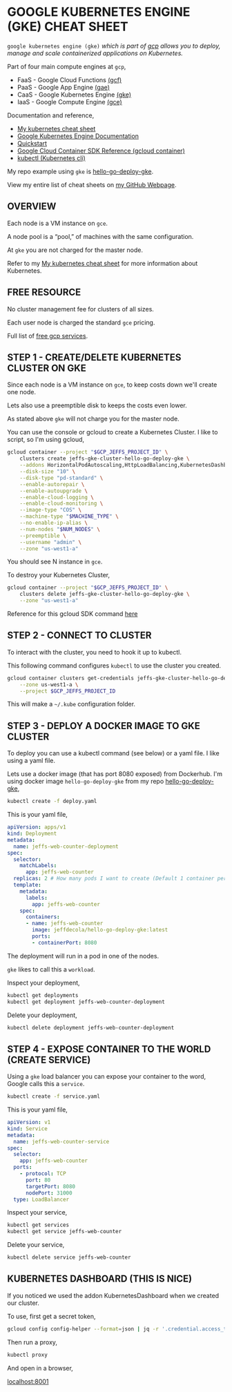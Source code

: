 # GOOGLE KUBERNETES ENGINE (GKE) CHEAT SHEET

`google kubernetes engine (gke)` _which is part of
[gcp](https://github.com/JeffDeCola/my-cheat-sheets/tree/master/software/service-architectures/infrastructure-as-a-service/cloud-services/google-cloud-platform-cheat-sheet)
allows you to deploy, manage and scale containerized applications on Kubernetes._

Part of four main compute engines at `gcp`,

* FaaS - Google Cloud Functions
  [(gcf)](https://github.com/JeffDeCola/my-cheat-sheets/tree/master/software/service-architectures/function-as-a-service/google-cloud-functions-cheat-sheet)
* PaaS - Google App Engine
  [(gae)](https://github.com/JeffDeCola/my-cheat-sheets/tree/master/software/service-architectures/platform-as-a-service/google-app-engine-cheat-sheet)
* CaaS - Google Kubernetes Engine
  [(gke)](https://github.com/JeffDeCola/my-cheat-sheets/tree/master/software/service-architectures/containers-as-a-service/google-kubernetes-engine-cheat-sheet)
* IaaS - Google Compute Engine
  [(gce)](https://github.com/JeffDeCola/my-cheat-sheets/tree/master/software/service-architectures/infrastructure-as-a-service/compute/google-compute-engine-cheat-sheet)

Documentation and reference,

* [My kubernetes cheat sheet](https://github.com/JeffDeCola/my-cheat-sheets/tree/master/software/operations-tools/orchestration/cluster-managers-resource-management-scheduling/kubernetes-cheat-sheet)
* [Google Kubernetes Engine Documentation](https://cloud.google.com/kubernetes-engine/docs/)
* [Quickstart](https://cloud.google.com/kubernetes-engine/docs/quickstart)
* [Google Cloud Container SDK Reference (gcloud container)](https://cloud.google.com/sdk/gcloud/reference/container/)
* [kubectl (Kubernetes cli)](https://kubernetes.io/docs/reference/kubectl/overview/)

My repo example using `gke` is
[hello-go-deploy-gke](https://github.com/JeffDeCola/hello-go-deploy-gke).

View my entire list of cheat sheets on
[my GitHub Webpage](https://jeffdecola.github.io/my-cheat-sheets/).

## OVERVIEW

Each node is a VM instance on `gce`.

A node pool is a “pool,” of machines with the same configuration.

At `gke` you are not charged for the master node.

Refer to my
[My kubernetes cheat sheet](https://github.com/JeffDeCola/my-cheat-sheets/tree/master/software/operations-tools/orchestration/cluster-managers-resource-management-scheduling/kubernetes-cheat-sheet)
for more information about Kubernetes.

## FREE RESOURCE

No cluster management fee for clusters of all sizes. 

Each user node is charged the standard `gce` pricing.

Full list of [free gcp services](https://cloud.google.com/free/docs/gcp-free-tier).

## STEP 1 - CREATE/DELETE KUBERNETES CLUSTER ON GKE

Since each node is a VM instance on `gce`, to keep costs down we'll
create one node.

Lets also use a preemptible disk to keeps the costs even lower.

As stated above `gke` will not charge you for the master node.

You can use the console or gcloud to create a Kubernetes Cluster.
I like to script, so I'm using gcloud,

```bash
gcloud container --project "$GCP_JEFFS_PROJECT_ID" \
    clusters create jeffs-gke-cluster-hello-go-deploy-gke \
    --addons HorizontalPodAutoscaling,HttpLoadBalancing,KubernetesDashboard \
    --disk-size "10" \
    --disk-type "pd-standard" \
    --enable-autorepair \
    --enable-autoupgrade \
    --enable-cloud-logging \
    --enable-cloud-monitoring \
    --image-type "COS" \
    --machine-type "$MACHINE_TYPE" \
    --no-enable-ip-alias \
    --num-nodes "$NUM_NODES" \
    --preemptible \
    --username "admin" \
    --zone "us-west1-a" 
```

You should see N instance in `gce`.

To destroy your Kubernetes Cluster,

```bash
gcloud container --project "$GCP_JEFFS_PROJECT_ID" \
    clusters delete jeffs-gke-cluster-hello-go-deploy-gke \
    --zone "us-west1-a" 
```

Reference for this gcloud SDK command [here](https://cloud.google.com/sdk/gcloud/reference/container/clusters/create)

## STEP 2 - CONNECT TO CLUSTER 

To interact with the cluster, you need to hook it up to kubectl.

This following command configures `kubectl` to use the
cluster you created.

```bash
gcloud container clusters get-credentials jeffs-gke-cluster-hello-go-deploy-gke \
    --zone us-west1-a \
    --project $GCP_JEFFS_PROJECT_ID
```

This will make a `~/.kube` configuration folder.

## STEP 3 - DEPLOY A DOCKER IMAGE TO GKE CLUSTER

To deploy you can use a kubectl command (see below) or a yaml file.
I like using a yaml file.

Lets use a docker image (that has port 8080 exposed) from Dockerhub.
I'm using docker image `hello-go-deploy-gke` from my repo
[hello-go-deploy-gke](https://github.com/JeffDeCola/hello-go-deploy-gke),

```bash
kubectl create -f deploy.yaml
```

This is your yaml file,

```yaml
apiVersion: apps/v1
kind: Deployment
metadata:
  name: jeffs-web-counter-deployment
spec:
  selector:
    matchLabels:
      app: jeffs-web-counter
  replicas: 2 # How many pods I want to create (Default 1 container per pod)
  template:
    metadata:
      labels:
        app: jeffs-web-counter
    spec:
      containers:
      - name: jeffs-web-counter
        image: jeffdecola/hello-go-deploy-gke:latest
        ports:
        - containerPort: 8080
```

The deployment will run in a pod in one of the nodes.

`gke` likes to call this a `workload`.

Inspect your deployment,

```bash
kubectl get deployments
kubectl get deployment jeffs-web-counter-deployment
```

Delete your deployment,

```bash
kubectl delete deployment jeffs-web-counter-deployment
```

## STEP 4 - EXPOSE CONTAINER TO THE WORLD (CREATE SERVICE)

Using a `gke` load balancer you can expose your container to the word,
Google calls this a `service`.

```bash
kubectl create -f service.yaml
```

This is your yaml file,

```yaml
apiVersion: v1
kind: Service
metadata:
  name: jeffs-web-counter-service
spec:
  selector:
    app: jeffs-web-counter
  ports:
    - protocol: TCP
      port: 80
      targetPort: 8080
      nodePort: 31000
  type: LoadBalancer
```

Inspect your service,

```bash
kubectl get services
kubectl get service jeffs-web-counter
```

Delete your service,

```bash
kubectl delete service jeffs-web-counter
```

## KUBERNETES DASHBOARD (THIS IS NICE)

If you noticed we used the addon KubernetesDashboard when we created our cluster.

To use, first get a secret token,

```bash
gcloud config config-helper --format=json | jq -r '.credential.access_token'
```

Then run a proxy,

```bash
kubectl proxy
```

And open in a browser,

[localhost:8001](http://localhost:8001/api/v1/namespaces/kube-system/services/https:kubernetes-dashboard:/proxy)
